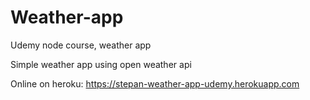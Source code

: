 # Weather-app
Udemy node course, weather app

Simple weather app using open weather api

Online on heroku: https://stepan-weather-app-udemy.herokuapp.com
